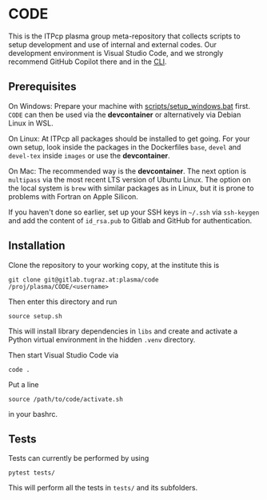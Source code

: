 # CODE

This is the ITPcp plasma group meta-repository that collects scripts
to setup development and use of internal and external codes. Our development
environment is Visual Studio Code, and we strongly recommend GitHub Copilot
there and in the [CLI](https://docs.github.com/en/copilot/github-copilot-in-the-cli/setting-up-github-copilot-in-the-cli).

## Prerequisites
On Windows: Prepare your machine with
[scripts/setup_windows.bat](scripts/setup_windows.bat) first.
`CODE` can then be used via the **devcontainer** or alternatively via
Debian Linux in WSL.

On Linux: At ITPcp all packages should be installed to get going.
For your own setup, look inside the packages in the
Dockerfiles `base`, `devel` and `devel-tex` inside `images` or
use the **devcontainer**.

On Mac: The recommended way is the **devcontainer**. The next option is
`multipass` via the most recent LTS version of Ubuntu Linux. The
option on the local system is `brew` with similar packages as in Linux,
but it is prone to problems with Fortran on Apple Silicon.

If you haven't done so earlier, set up your SSH keys in `~/.ssh` via `ssh-keygen` and
add the content of `id_rsa.pub` to Gitlab and GitHub for authentication.

## Installation

Clone the repository to your working copy, at the institute this is

    git clone git@gitlab.tugraz.at:plasma/code /proj/plasma/CODE/<username>

Then enter this directory and run

    source setup.sh

This will install library dependencies in `libs` and create and activate
a Python virtual environment in the hidden `.venv` directory.

Then start Visual Studio Code via

    code .

Put a line

    source /path/to/code/activate.sh

in your bashrc.

## Tests

Tests can currently be performed by using

    pytest tests/

This will perform all the tests in `tests/` and its subfolders.
